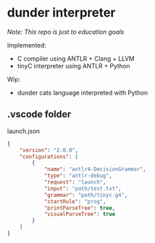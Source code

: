 # dunder interpreter

*Note: This repo is just to education goals*

Implemented:
- C compiler using ANTLR + Clang + LLVM
- tinyC interpreter using ANTLR + Python

Wip:
- dunder cats language interpreted with Python

## .vscode folder

launch.json
```json
{
    "version": "2.0.0",
    "configurations": [
        {
            "name": "antlr4-DecisionGrammar",
            "type": "antlr-debug",
            "request": "launch",
            "input": "path/test.txt",
            "grammar": "path/tinyc.g4",
            "startRule": "prog",
            "printParseTree": true,
            "visualParseTree": true
        }
    ]
}
```
